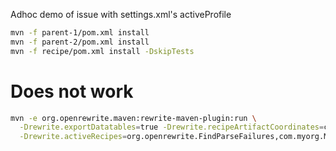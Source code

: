 Adhoc demo of issue with settings.xml's activeProfile

```sh
mvn -f parent-1/pom.xml install
mvn -f parent-2/pom.xml install
mvn -f recipe/pom.xml install -DskipTests
```

# Does not work

```sh
mvn -e org.openrewrite.maven:rewrite-maven-plugin:run \
  -Drewrite.exportDatatables=true -Drewrite.recipeArtifactCoordinates=com.myorg.recipes:recipe-2:0.1.0-SNAPSHOT \
  -Drewrite.activeRecipes=org.openrewrite.FindParseFailures,com.myorg.MyRecipe
```
